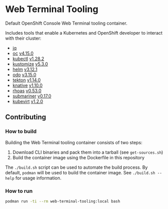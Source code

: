 # Web Terminal Tooling

Default OpenShift Console Web Terminal tooling container.

Includes tools that enable a Kubernetes and OpenShift developer to interact with their cluster:
- [jq](https://github.com/stedolan/jq)
- [oc](https://github.com/openshift/origin) [v4.15.0](https://mirror.openshift.com/pub/openshift-v4/x86_64/clients/ocp/4.15.0)
- [kubectl](https://github.com/kubernetes/kubectl) [v1.28.2](https://mirror.openshift.com/pub/openshift-v4/x86_64/clients/ocp/4.15.0)
- [kustomize](https://github.com/kubernetes-sigs/kustomize) [v5.3.0](https://github.com/kubernetes-sigs/kustomize/tree/kustomize/v5.3.0)
- [helm](https://helm.sh/) [v3.12.1](https://mirror.openshift.com/pub/openshift-v4/x86_64/clients/helm/3.12.1)
- [odo](https://github.com/openshift/odo) [v3.15.0](https://mirror.openshift.com/pub/openshift-v4/x86_64/clients/odo/v3.15.0)
- [tekton](https://github.com/tektoncd/cli) [v1.14.0](https://mirror.openshift.com/pub/openshift-v4/x86_64/clients/pipelines/1.14.0)
- [knative](https://github.com/knative/client) [v1.10.0](https://mirror.openshift.com/pub/openshift-v4/x86_64/clients/serverless/1.10.0-6)
- [rhoas](https://github.com/redhat-developer/app-services-cli) [v0.53.0](https://github.com/redhat-developer/app-services-cli/tree/v0.53.0)
- [submariner](https://github.com/submariner-io/submariner) [v0.17.0](https://github.com/submariner-io/subctl/tree/v0.17.0)
- [kubevirt](https://github.com/kubevirt/kubevirt) [v1.2.0](https://github.com/kubevirt/kubevirt/tree/v1.2.0)

## Contributing

### How to build

Building the Web Terminal tooling container consists of two steps:
1. Download CLI binaries and pack them into a tarball (see `get-sources.sh`)
2. Build the container image using the Dockerfile in this repository

The `./build.sh` script can be used to automate the build process. By default, `podman` will be used to build the container image. See `./build.sh --help` for usage information.

### How to run

```bash
podman run -ti --rm web-terminal-tooling:local bash
```

